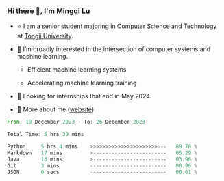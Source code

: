 ### Hi there 👋, I'm Mingqi Lu

- :star: I am a senior student majoring in Computer Science and Technology at [Tongji University](https://en.tongji.edu.cn/p/#/).

- :thinking: I’m broadly interested in the intersection of computer systems and machine learning.

  - Efficient machine learning systems

  - Accelerating machine learning training

- :seedling: Looking for internships that end in May 2024.

- 💬 More about me ([website](https://lmqqqqqq.github.io/))

<!--START_SECTION:waka-->

```rust
From: 19 December 2023 - To: 26 December 2023

Total Time: 5 hrs 39 mins

Python     5 hrs 4 mins    >>>>>>>>>>>>>>>>>>>>>>---   89.78 %
Markdown   17 mins         >------------------------   05.29 %
Java       13 mins         >------------------------   03.96 %
Git        3 mins          -------------------------   00.96 %
JSON       0 secs          -------------------------   00.01 %
```

<!--END_SECTION:waka-->

